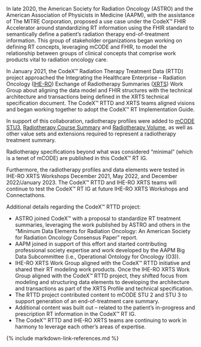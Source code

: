 
In late 2020, the American Society for Radiation Oncology (ASTRO) and the American Association of Physicists in Medicine (AAPM), with the assistance of The MITRE Corporation, proposed a use case under the CodeX™ FHIR Accelerator around standardizing RT information using the FHIR standard to semantically define a patient’s radiation therapy end-of-treatment information. This group of stakeholder organizations began working on defining RT concepts, leveraging mCODE and FHIR, to model the relationship between groups of clinical concepts that comprise work products vital to radiation oncology care.

In January 2021, the CodeX™ Radiation Therapy Treatment Data (RTTD) project approached the Integrating the Healthcare Enterprise – Radiation Oncology ([IHE-RO](https://wiki.ihe.net/index.php/Radiation_Oncology)) Exchange of Radiotherapy Summaries ([XRTS](https://wiki.ihe.net/index.php/Exchange_of_Radiotherapy_Summaries)) Work Group about aligning the data model and FHIR structures with the technical architecture and transactions being defined in the XRTS technical specification document. The CodeX™ RTTD and XRTS teams aligned visions and began working together to adopt the CodeX™ RT Implementation Guide.

In support of this collaboration, radiotherapy profiles were added to [mCODE STU3](https://hl7.org/fhir/us/mcode/STU3), [Radiotherapy Course Summary](https://hl7.org/fhir/us/mcode/STU3/StructureDefinition-mcode-radiotherapy-course-summary.html) and [Radiotherapy Volume](https://hl7.org/fhir/us/mcode/STU3/StructureDefinition-mcode-radiotherapy-volume.html), as well as other value sets and extensions required to represent a radiotherapy treatment summary.

Radiotherapy specifications beyond what was considered “minimal” (which is a tenet of mCODE) are published in this CodeX™ RT IG.

Furthermore, the radiotherapy profiles and data elements were tested in IHE-RO XRTS Workshops December 2021, May 2022, and December 2022/January 2023. The CodeX™ RTTD and IHE-RO XRTS teams will continue to test the CodeX™ RT IG at future IHE-RO XRTS Workshops and Connectathons.

Additional details regarding the CodeX™ RTTD project:

- ASTRO joined CodeX™ with a proposal to standardize RT treatment summaries, leveraging the work published by ASTRO and others in the “Minimum Data Elements for Radiation Oncology: An American Society for Radiation Oncology Consensus Paper” report.
- AAPM joined in support of this effort and started contributing professional society expertise and work developed by the AAPM Big Data Subcommittee (i.e., Operational Ontology for Oncology (O3)).
- IHE-RO XRTS Work Group aligned with the CodeX™ RTTD initiative and shared their RT modeling work products. Once the IHE-RO XRTS Work Group aligned with the CodeX™ RTTD project, they shifted focus from modeling and structuring data elements to developing the architecture and transactions as part of the XRTS Profile and technical specification.
- The RTTD project contributed content to mCODE STU 2 and STU 3 to support generation of an end-of-treatment care summary.
- Additional content was built out – related to the patient’s in-progress and prescription RT information in the CodeX™ RT IG.
- The CodeX™ RTTD and IHE-RO XRTS teams are continuing to work in harmony to leverage each other’s areas of expertise.



{% include markdown-link-references.md %}